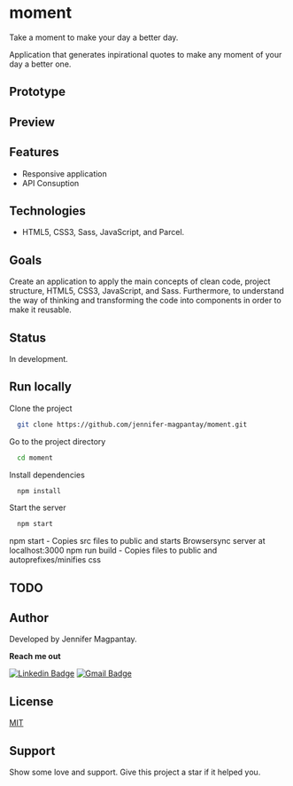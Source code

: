 # moment

Take a moment to make your day a better day.

Application that generates inpirational quotes to make any moment of your day a better one.

## Prototype

## Preview

## Features

- Responsive application
- API Consuption

## Technologies

- HTML5, CSS3, Sass, JavaScript, and Parcel.

## Goals

Create an application to apply the main concepts of clean code, project structure, HTML5, CSS3, JavaScript, and Sass. Furthermore, to understand the way of thinking and transforming the code into components in order to make it reusable.

## Status

In development.

## Run locally

Clone the project

```bash
  git clone https://github.com/jennifer-magpantay/moment.git
```

Go to the project directory

```bash
  cd moment
```

Install dependencies

```bash
  npm install
```

Start the server

```bash
  npm start
```

npm start - Copies src files to public and starts Browsersync server at localhost:3000
npm run build - Copies files to public and autoprefixes/minifies css

## TODO

## Author

Developed by Jennifer Magpantay.

**Reach me out**

[![Linkedin Badge](https://img.shields.io/badge/-Jennifer-blue?style=flat-square&logo=Linkedin&logoColor=white&link=https://www.linkedin.com/in/jennifermagpantay/)](https://www.linkedin.com/in/jennifermagpantay/) [![Gmail Badge](https://img.shields.io/badge/-jennifer.magpantay@gmail.com-c14438?style=flat-square&logo=Gmail&logoColor=white&link=mailto:jennifer.magpantay@gmail.com)](mailto:jennifer.magpantay@gmail.com)

## License

[MIT](https://choosealicense.com/licenses/mit/)

## Support

Show some love and support. Give this project a star if it helped you.
